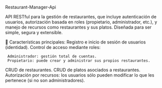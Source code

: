 Restaurant-Manager-Api

API RESTful para la gestión de restaurantes, que incluye autenticación de usuarios, autorización basada en roles (propietario, administrador, etc.), y manejo de recursos como restaurantes y sus platos. Diseñada para ser simple, segura y extensible.

🔧 Características principales:
Registro e inicio de sesión de usuarios (identidad).
Control de acceso mediante roles:

     Administrador: gestión total de cuentas.
     Propietario: puede crear y administrar sus propios restaurantes.
CRUD de restaurantes.
CRUD de platos asociados a restaurantes.
Autorización por recursos: los usuarios sólo pueden modificar lo que les pertenece (si no son administradores).

